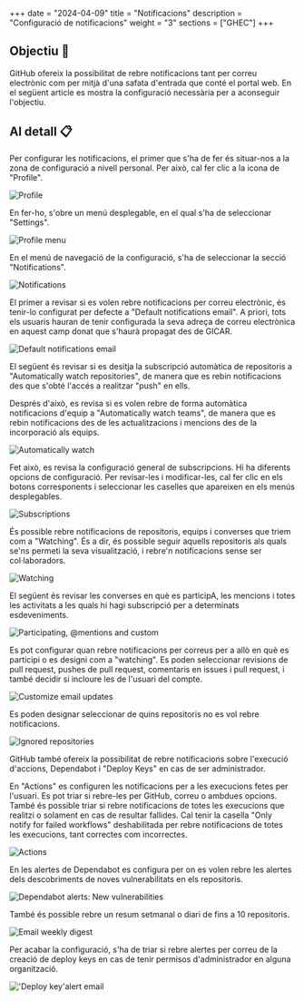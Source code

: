 
+++
date         = "2024-04-09"
title        = "Notificacions"
description  = "Configuració de notificacions"
weight      = "3"
sections    = ["GHEC"]
+++

## Objectiu 🚀

GitHub ofereix la possibilitat de rebre notificacions tant per correu electrònic com per mitjà d'una safata d'entrada que conté el portal web.
En el següent article es mostra la configuració necessària per a aconseguir l'objectiu.

## Al detall 📋

Per configurar les notificacions, el primer que s'ha de fer és situar-nos a la zona de configuració a nivell personal. Per això, cal fer clic a la icona de "Profile".


![Profile](/images/GHEC/configurar_notificacions/0.png)


En fer-ho, s'obre un menú desplegable, en el qual s'ha de seleccionar "Settings".


![Profile menu](/images/GHEC/configurar_notificacions/1.png)


En el menú de navegació de la configuració, s'ha de seleccionar la secció "Notifications".


![Notifications](/images/GHEC/configurar_notificacions/2.png)


El primer a revisar si es volen rebre notificacions per correu electrònic, és tenir-lo configurat per defecte a "Default notifications email". A priori, tots els usuaris hauran de tenir configurada la seva adreça de correu electrònica en aquest camp donat que s'haurà propagat des de GICAR.


![Default notifications email](/images/GHEC/configurar_notificacions/3.png)


El següent és revisar si es desitja la subscripció automàtica de repositoris a "Automatically watch repositories", de manera que es rebin notificacions des que s'obté l'accés a realitzar "push" en ells.

Després d'això, es revisa si es volen rebre de forma automàtica notificacions d'equip a "Automatically watch teams", de manera que es rebin notificacions des de les actualitzacions i mencions des de la incorporació als equips.


![Automatically watch](/images/GHEC/configurar_notificacions/3a.png)


Fet això, es revisa la configuració general de subscripcions. Hi ha diferents opcions de configuració. Per revisar-les i modificar-les, cal fer clic en els botons corresponents i seleccionar les caselles que apareixen en els menús desplegables.


![Subscriptions](/images/GHEC/configurar_notificacions/4.png)


És possible rebre notificacions de repositoris, equips i converses que triem com a "Watching". És a dir, és possible seguir aquells repositoris als quals se'ns permeti la seva visualització, i rebre'n notificacions sense ser col·laboradors.


![Watching](/images/GHEC/configurar_notificacions/4a.png)


El següent és revisar les converses en què es participA, les mencions i totes les activitats a les quals hi hagi subscripció per a determinats esdeveniments.


![Participating, @mentions and custom](/images/GHEC/configurar_notificacions/4b.png)


Es pot configurar quan rebre notificacions per correus per a allò en què es participi o es designi com a "watching". Es poden seleccionar revisions de pull request, pushes de pull request, comentaris en issues i pull request, i també decidir si incloure les de l'usuari del compte.


![Customize email updates](/images/GHEC/configurar_notificacions/4c.png)


Es poden designar seleccionar de quins repositoris no es vol rebre notificacions.


![Ignored repositories](/images/GHEC/configurar_notificacions/4d.png)


GitHub també ofereix la possibilitat de rebre notificacions sobre l'execució d'accions, Dependabot i "Deploy Keys" en cas de ser administrador.

En "Actions" es configuren les notificacions per a les execucions fetes per l'usuari. Es pot triar si rebre-les per GitHub, correu o ambdues opcions. També és possible triar si rebre notificacions de totes les execucions que realitzi o solament en cas de resultar fallides. Cal tenir la casella "Only notify for failed workflows" deshabilitada per rebre notificacions de totes les execucions, tant correctes com incorrectes.


![Actions](/images/GHEC/configurar_notificacions/5.png)


En les alertes de Dependabot es configura per on es volen rebre les alertes dels descobriments de noves vulnerabilitats en els repositoris.


![Dependabot alerts: New vulnerabilities](/images/GHEC/configurar_notificacions/5a.png)


També és possible rebre un resum setmanal o diari de fins a 10 repositoris.


![Email weekly digest](/images/GHEC/configurar_notificacions/5b.png)


Per acabar la configuració, s'ha de triar si rebre alertes per correu de la creació de deploy keys en cas de tenir permisos d'administrador en alguna organització.


!['Deploy key'alert email](/images/GHEC/configurar_notificacions/5c.png)
